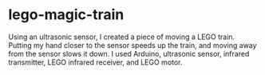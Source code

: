 # lego-magic-train
Using an ultrasonic sensor, I created a piece of moving a LEGO train. Putting my hand closer to the sensor speeds up the train, and moving away from the sensor slows it down.  I used Arduino, ultrasonic sensor, infrared transmitter, LEGO infrared receiver, and LEGO motor.
